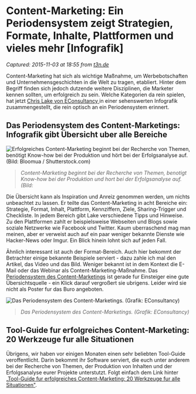 # Content-Marketing: Ein Periodensystem zeigt Strategien, Formate, Inhalte, Plattformen und vieles mehr [Infografik]

_Captured: 2015-11-03 at 18:55 from [t3n.de](http://t3n.de/news/content-marketing-strategien-inhalte-formate-630678/)_

Content-Marketing hat sich als wichtige Maßnahme, um Werbebotschaften und Unternehmensgeschichten in die Welt zu tragen, etabliert. Hinter dem Begriff finden sich jedoch dutzende weitere Disziplinen, die Marketer kennen sollten, um erfolgreich zu sein. Welche Kategorien da rein spielen, hat jetzt [Chris Lake von EConsultancy ](https://econsultancy.com/blog/64539-introducing-the-periodic-table-of-content-marketing) in einer sehenswerten Infografik zusammengestellt, die rein optisch an ein Periodensystem erinnert.

## Das Periodensystem des Content-Marketings: Infografik gibt Übersicht uber alle Bereiche

![Erfolgreiches Content-Marketing beginnt bei der Recherche von Themen, benötigt Know-how bei der Produktion und hört bei der Erfolgsanalyse auf. \(Bild: Bloomua / Shutterstock.com\)](http://t3n.de/news/wp-content/uploads/2015/08/Content-Marketing-Tools-Recherche-Analyse-2-595x411.jpg)

> _Content-Marketing beginnt bei der Recherche von Themen, benotigt Know-how bei der Produktion und hort bei der Erfolgsanalyse auf. (Bild:_

Die Übersicht kann als Inspiration und Anreiz genommen werden, um nichts unbeachtet zu lassen. Er teilte das Content-Marketing in acht Bereiche ein: Strategie, Format, Inhalt, Plattform, Kennziffern, Ziele, Sharing-Trigger und Checkliste. In jedem Bereich gibt Lake verschiedene Tipps und Hinweise. Zu den Plattformen zahlt er beispielsweise Webseiten und Blogs sowie soziale Netzwerke wie Facebook und Twitter. Kaum uberraschend mag man meinen, aber er verweist auch auf ein paar weniger bekannte Dienste wie Hacker-News oder Imgur. Ein Blick hinein lohnt sich auf jeden Fall.

Ähnlich interessant ist auch der Format-Bereich. Auch hier bekommt der Betrachter einige bekannte Beispiele serviert - dazu zahle ich mal den Artikel, das Video und das Bild. Weniger bekannt ist in dem Kontext die E-Mail oder das Webinar als Content-Marketing-Maßnahme. Das [Periodensystem des Content-Marketings](http://t3n.de/news/?attachment_id=630679) ist gerade fur Einsteiger eine gute Übersichtsquelle - ein Klick darauf vergroßert sie ubrigens. Leider wird sie nicht als Poster fur das Buro angeboten.

![Das Periodensystem des Content-Marketings. \(Grafik: EConsultancy\)](http://t3n.de/news/wp-content/uploads/2015/08/Periodensystem-Content-Marketing-595x374.jpg)

> _Das Periodensystem des Content-Marketings. (Grafik: EConsultancy)_

## Tool-Guide fur erfolgreiches Content-Marketing: 20 Werkzeuge fur alle Situationen

Übrigens, wir haben vor einigen Monaten einen sehr beliebten Tool-Guide veroffentlicht. Darin bekommt ihr Software serviert, die euch unter anderem bei der Recherche von Themen, der Produktion von Inhalten und der Erfolgsanalyse eurer Projekte unterstutzt. Folgt einfach dem Link hinter „[Tool-Guide fur erfolgreiches Content-Marketing: 20 Werkzeuge fur alle Situationen"](http://t3n.de/news/tool-guide-content-marketing-587900/).
